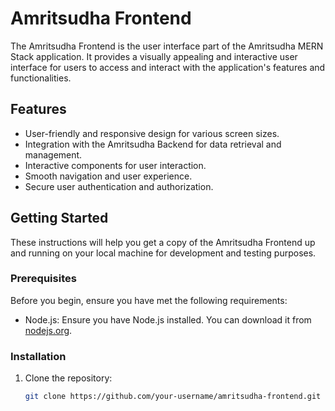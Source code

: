 # Amritsudha Frontend

The Amritsudha Frontend is the user interface part of the Amritsudha MERN Stack application. It provides a visually appealing and interactive user interface for users to access and interact with the application's features and functionalities.

## Features

- User-friendly and responsive design for various screen sizes.
- Integration with the Amritsudha Backend for data retrieval and management.
- Interactive components for user interaction.
- Smooth navigation and user experience.
- Secure user authentication and authorization.

## Getting Started

These instructions will help you get a copy of the Amritsudha Frontend up and running on your local machine for development and testing purposes.

### Prerequisites

Before you begin, ensure you have met the following requirements:

- Node.js: Ensure you have Node.js installed. You can download it from [nodejs.org](https://nodejs.org/).

### Installation

1. Clone the repository:

   ```bash
   git clone https://github.com/your-username/amritsudha-frontend.git
